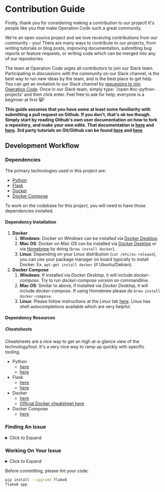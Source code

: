 # Contribution Guide

Firstly, thank you for considering making a contribution to our project! It's
people like you that make Operation Code such a great community.

We're an open source project and we love receiving contributions from our
community - you! There are many ways to contribute to our projects, from writing
tutorials or blog posts, improving documentation, submitting bug reports or
feature requests, or writing code which can be merged into any of our
repositories.

The team at Operation Code urges all contributors to join our Slack team.
Participating in discussions with the community on our Slack channel, is the
best way to run new ideas by the team, and is the best place to get help. You
can get an invitation to our Slack channel by
[requesting to join Operation Code](https://operationcode.org/join). Once in our
Slack team, simply type: '/open #oc-python-projects' and then click enter. Feel
free to ask for help; everyone is a beginner at first :smile_cat:!

**This guide assumes that you have some at least some familiarity with
submitting a pull request on Github. If you don't, that's ok too though. Simply
start by reading Github's own user documentation on how to fork a repository,
and make your own edits. That documentation is
[here](https://help.github.com/articles/about-pull-requests/) and
[here](https://help.github.com/articles/creating-a-pull-request/). 3rd party
tutorials on Git/Github can be found
[here](https://medium.freecodecamp.org/what-is-git-and-how-to-use-it-c341b049ae61)
and
[here](https://medium.freecodecamp.org/how-to-use-git-efficiently-54320a236369?source=linkShare-e41cd5edcdac-1535829065)**

## Development Workflow

### Dependencies

The primary technologies used in this project are:

- [Python](https://www.python.org)
- [Flask](http://flask.pocoo.org)
- [Docker](https://www.docker.com/get-started)
- [Docker Compose](https://docs.docker.com/compose/gettingstarted/)

To work on the codebase for this project, you will need to have those
dependencies installed.

#### Dependency Installation

1. **Docker**
   1. **Windows**: Docker on _Windows_ can be installed via
      [Docker Desktop](https://www.docker.com/products/docker-desktop).
   2. **Mac OS**: Docker on _Mac OS_ can be installed via
      [Docker Desktop](https://www.docker.com/products/docker-desktop) or via
      [Homebrew](https://brew.sh/) by doing (`brew install docker`).
   3. **Linux**: Depending on your Linux distribution (`cat /etc/os-release`),
      you can use your package manager on board typically to install Docker. Ex.
      `apt-get install docker` (if Ubuntu/Debian).
2. **Docker Compose**
   1. **Windows**: If installed via _Docker Desktop_, it will include
      _docker-compose_. Try to run _docker-compose version_ on commandline.
   2. **Mac OS**: Similar to above, if installed via _Docker Desktop_, it will
      include _docker-compose_. If using Homebrew please do
      `brew install docker-compose`.
   3. **Linux**: Please follow instructions at the _Linux_ tab
      [here](https://docs.docker.com/compose/install/). Linux has shell
      autocompletions available which are very helpful.

#### Dependency Resources

##### Cheatsheets

Cheatsheets are a nice way to get an high at-a-glance view of the
technology/tool. It's a very nice way to ramp up quickly with specific tooling.

- Python
  - [here](https://learnxinyminutes.com/docs/python3/)
  - [here](https://devhints.io/python)
- Flask
  - [here](https://s3.us-east-2.amazonaws.com/prettyprinted/flask_cheatsheet.pdf)
  - [here](http://flask-cheat-sheet.herokuapp.com/)
- Docker
  - [here](https://devhints.io/docker)
  - [Official Docker cheatsheet here](https://www.docker.com/sites/default/files/Docker_CheatSheet_08.09.2016_0.pdf)
- Docker Compose
  - [here](https://devhints.io/docker-compose)

### Finding An Issue

<details>
	<summary>Click to Expand</summary>
<ul>
<li> After installing the listed dependencies, you can get to work coding on this project. A listing of this repo's issues can be found <a href="https://github.com/OperationCode/resources_api/issues">here</a>. Browse for an issue that you would like to work on. Don't be afraid to ask for help or clarification.</li>
<li> Once you have found an issue, leave a comment stating that you'd like to work on the issue. Once the issue is assigned to you, you may start working on it. </li>
</ul>
</details>

### Working On Your Issue

<details>
	<summary>Click to Expand</summary>

- After forking this repository to your own github account, and cloning it to
  your dev environment, you can now create a new branch on your machine. It's
  wise to name this branch, after the issue you are trying to fix, or the
  feature you are trying to add.

      	```bash
      	git checkout -b creatingContributionGuide
      	```

- In the example above, I have created a new branch, named
  "creatingContributionGuide". This command also "checks out" the branch,
  meaning git now knows that is the branch you are working on. You can check
  what branch you are working on by using the `branch` command.

      	```bash
      	git branch
      	```

- Following my example, `git branch`, would output "creatingContributionGuide"
  in my terminal.

- Once you have finished working on your issue, push your changes to your own
  github repo, and then submit a pull request.

- To return to your main `master` branch, type the following command in your
  terminal.

      ```bash
      git checkout master
      ```

  </details>

Before committing, please lint your code:

```sh
pip install --upgrade flake8
flake8 app
```
